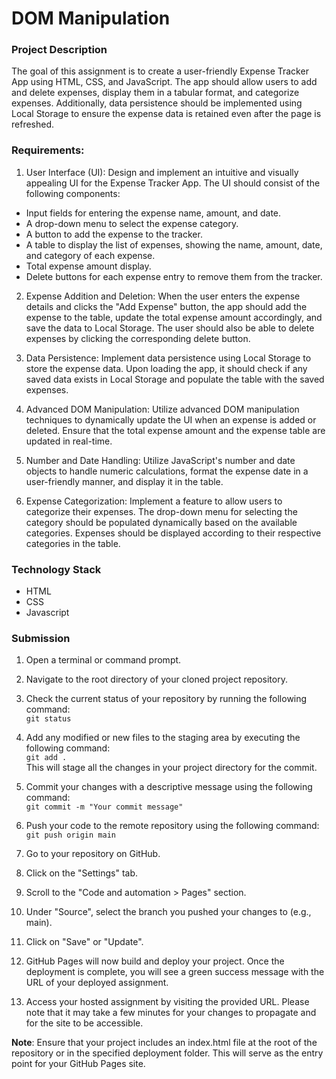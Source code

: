# DOM Manipulation 

### Project Description

The goal of this assignment is to create a user-friendly Expense Tracker App using HTML, CSS, and JavaScript. The app should allow users to add and delete expenses, display them in a tabular format, and categorize expenses. Additionally, data persistence should be implemented using Local Storage to ensure the expense data is retained even after the page is refreshed.

### Requirements:

1. User Interface (UI): 
Design and implement an intuitive and visually appealing UI for the Expense Tracker App. The UI should consist of the following components:

- Input fields for entering the expense name, amount, and date.
- A drop-down menu to select the expense category.
- A button to add the expense to the tracker.
- A table to display the list of expenses, showing the name, amount, date, and category of each expense.
- Total expense amount display.
- Delete buttons for each expense entry to remove them from the tracker.

2. Expense Addition and Deletion: When the user enters the expense details and clicks the "Add Expense" button, the app should add the expense to the table, update the total expense amount accordingly, and save the data to Local Storage. The user should also be able to delete expenses by clicking the corresponding delete button.

3. Data Persistence: Implement data persistence using Local Storage to store the expense data. Upon loading the app, it should check if any saved data exists in Local Storage and populate the table with the saved expenses.

4. Advanced DOM Manipulation: Utilize advanced DOM manipulation techniques to dynamically update the UI when an expense is added or deleted. Ensure that the total expense amount and the expense table are updated in real-time.

5. Number and Date Handling: Utilize JavaScript's number and date objects to handle numeric calculations, format the expense date in a user-friendly manner, and display it in the table.

6. Expense Categorization: Implement a feature to allow users to categorize their expenses. The drop-down menu for selecting the category should be populated dynamically based on the available categories. Expenses should be displayed according to their respective categories in the table.

### Technology Stack

- HTML
- CSS
- Javascript

### Submission

1. Open a terminal or command prompt.

2. Navigate to the root directory of your cloned project repository.

3. Check the current status of your repository by running the following command:
   </br>
   `git status`

4. Add any modified or new files to the staging area by executing the following command:
   </br>
   `git add .`
   </br>
   This will stage all the changes in your project directory for the commit.

5. Commit your changes with a descriptive message using the following command:
   </br>
   `git commit -m "Your commit message"`

6. Push your code to the remote repository using the following command:
   </br>
   `git push origin main`

7. Go to your repository on GitHub.

8. Click on the "Settings" tab.

9. Scroll to the "Code and automation > Pages" section.

10. Under "Source", select the branch you pushed your changes to (e.g., main).

11. Click on "Save" or "Update".

12. GitHub Pages will now build and deploy your project. Once the deployment is complete, you will see a green success message with the URL of your deployed assignment.

13. Access your hosted assignment by visiting the provided URL. Please note that it may take a few minutes for your changes to propagate and for the site to be accessible.

**Note**: Ensure that your project includes an index.html file at the root of the repository or in the specified deployment folder. This will serve as the entry point for your GitHub Pages site.